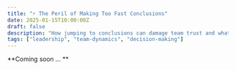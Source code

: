 ```yaml
---
title: "⚡ The Peril of Making Too Fast Conclusions"
date: 2025-01-15T10:00:00Z
draft: false
description: "How jumping to conclusions can damage team trust and what to do about it"
tags: ["leadership", "team-dynamics", "decision-making"]
---
```


**Coming soon ... **